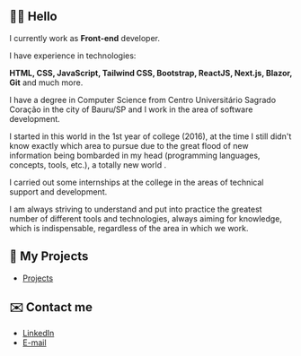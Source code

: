 ## 👋🏻 Hello

I currently work as **Front-end** developer.

I have experience in technologies:

**HTML, CSS, JavaScript, Tailwind CSS, Bootstrap, ReactJS, Next.js, Blazor, Git** and much more.

I have a degree in Computer Science from Centro Universitário Sagrado Coração in the city of Bauru/SP and I work in the area of software development.

I started in this world in the 1st year of college (2016), at the time I still didn't know exactly which area to pursue due to the great flood of new information being bombarded in my head (programming languages, concepts, tools, etc.), a totally new world .

I carried out some internships at the college in the areas of technical support and development.

I am always striving to understand and put into practice the greatest number of different tools and technologies, always aiming for knowledge, which is indispensable, regardless of the area in which we work.

## 📖 My Projects

- [Projects](https://www.notion.so/zehguilherme/Portf-lio-8f8d3ac3378a4172b3761f2981bf5d06#9f2b2137034c489ea7da6a2e7fd0e890)

## ✉️ Contact me

- [LinkedIn](https://www.linkedin.com/in/jos%C3%A9-guilherme-paro-monteiro-tomaine/)
- [E-mail](mailto:jgtomaine@hotmail.com)
